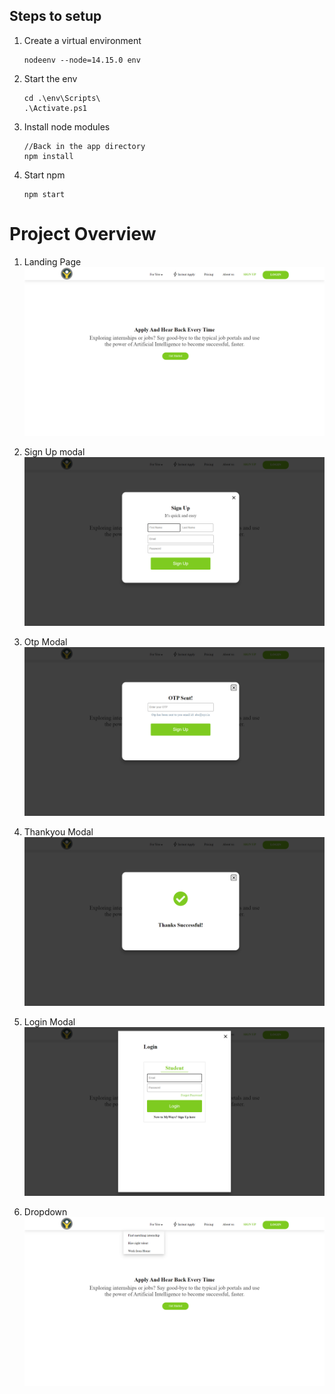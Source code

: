 ## Steps to setup

1. Create a virtual environment
   ```
   nodeenv --node=14.15.0 env
   ```
2. Start the env
   ```
   cd .\env\Scripts\
   .\Activate.ps1
   ```
3. Install node modules
   ```
   //Back in the app directory
   npm install
   ```
4. Start npm
   ```
   npm start
   ```
# Project Overview

1. Landing Page
![Landing Page](./src/asset/images/documentation/Landing_page.png)

2. Sign Up modal
![Signup Modal](./src/asset/images/documentation/SignUp.png)

3. Otp Modal
![Otp Modal](./src/asset/images/documentation/OTP.png)

4. Thankyou Modal
![Thankyou Modal](./src/asset/images/documentation/Thankyou.png)

5. Login Modal
![Login Modal](./src/asset/images/documentation/Login.png)

6. Dropdown
![Dropdown](./src/asset/images/documentation/Dropdown.png)

